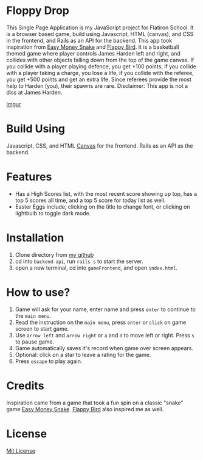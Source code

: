 # Floppy Drop

This Single Page Application is my JavaScript project for Flatiron School. It is a browser based game, build using Javascript, HTML (canvas), and CSS in the frontend, and Rails as an API for the backend. This app took inspiration from [Easy Money Snake](http://easymoneysnake.com/) and [Flappy Bird](https://flappybird.io/). It is a basketball themed game where player controls James Harden left and right, and collides with other objects falling down from the top of the game canvas. If you collide with a player playing defence, you get +100 points, if you collide with a player taking a charge, you lose a life, if you collide with the referee, you get +500 points and get an extra life. Since referees provide the most help to Harden (you), their spawns are rare. Disclaimer: This app is not a diss at James Harden.

[Imgur](https://imgur.com/37qaafC)

# Build Using

Javascript, CSS, and HTML [Canvas](https://www.w3schools.com/html/html5_canvas.asp) for the frontend.
Rails as an API as the backend.

# Features

- Has a High Scores list, with the most recent score showing up top, has a top 5 scores all time, and a top 5 score for today list as well.
- Easter Eggs include, clicking on the title to change font, or clicking on lightbulb to toggle dark mode.

# Installation

1. Clone directory from [my github](https://github.com/michaelcheny/Javascript-project)
2. cd into `backend-api`, run `rails s` to start the server.
3. open a new terminal, cd into `gameFrontend`, and open `index.html`.

# How to use?

1. Game will ask for your name, enter name and press `enter` to continue to the `main menu`.
2. Read the instruction on the `main menu`, press `enter` or `click` on game screen to start game.
3. Use `arrow left` and `arrow right` or `a` and `d` to move left or right. Press `s` to pause game.
4. Game automatically saves it's record when game over screen appears.
5. Optional: click on a star to leave a rating for the game.
6. Press `escape` to play again.

# Credits

Inspiration came from a game that took a fun spin on a classic "snake" game [Easy Money Snake](http://easymoneysnake.com/). [Flappy Bird](https://flappybird.io/) also inspired me as well.

# License

[Mit License](https://github.com/michaelcheny/Javascript-project/blob/master/LICENSE)
